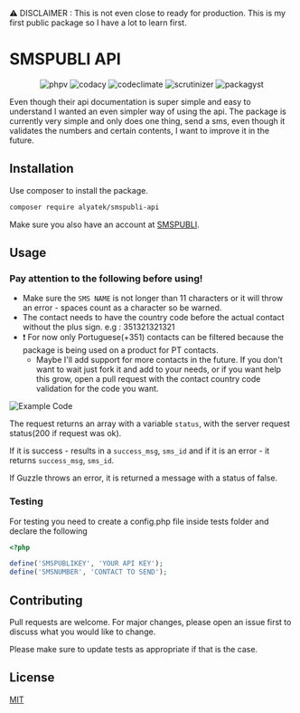 ⚠ DISCLAIMER : This is not even close to ready for production. This is my first public package so I have a lot to learn first.

# SMSPUBLI API
<p align="center">
<img alt="phpv" src="https://img.shields.io/packagist/php-v/alyatek/smspubli-api">
<img alt="codacy" src="https://api.codacy.com/project/badge/Grade/8fcdb2abf1cd4cae8abd358605caede3">
<img alt="codeclimate" src="https://codeclimate.com/github/alyatek/smspubli-api/badges/gpa.svg">
<img alt="scrutinizer" src="https://scrutinizer-ci.com/g/alyatek/smspubli-api/badges/build.png?b=master">  
<img alt="packagyst" src="https://img.shields.io/packagist/l/alyatek/smspubli-api">  
</p>

Even though their api documentation is super simple and easy to understand I wanted an even simpler way of using the api.
The package is currently very simple and only does one thing, send a sms, even though it validates the numbers and certain contents, I want to improve it in the future.

## Installation

Use composer to install the package.

```bash
composer require alyatek/smspubli-api
```

Make sure you also have an account at [SMSPUBLI](https://www.smspubli.com/).

## Usage

### Pay attention to the following before using!
- Make sure the `SMS NAME` is not longer than 11 characters or it will throw an error - spaces count as a character so be warned.
- The contact needs to have the country code before the actual contact without the plus sign. e.g : 351321321321
- ❗ For now only Portuguese(+351) contacts can be filtered because the package is being used on a product for PT contacts. 
  - Maybe I'll add support for more contacts in the future. If you don't want to wait just fork it and add to your needs, or if you want help this grow, open a pull request with the contact country code validation for the code you want.


![Example Code](blob:https://carbon.now.sh/fa6713d2-a6bf-4ed0-98d1-49aea1704e8a)

The request returns an array with a variable `status`, with the server request status(200 if request was ok).

If it is success - results in a `success_msg`, `sms_id` and if it is an error - it returns `success_msg`, `sms_id`.

If Guzzle throws an error, it is returned a message with a status of false.

### Testing
For testing you need to create a config.php file inside tests folder and declare the following
```php
<?php

define('SMSPUBLIKEY', 'YOUR API KEY');
define('SMSNUMBER', 'CONTACT TO SEND');

```

## Contributing
Pull requests are welcome. For major changes, please open an issue first to discuss what you would like to change.

Please make sure to update tests as appropriate if that is the case.

## License
[MIT](https://choosealicense.com/licenses/mit/)
